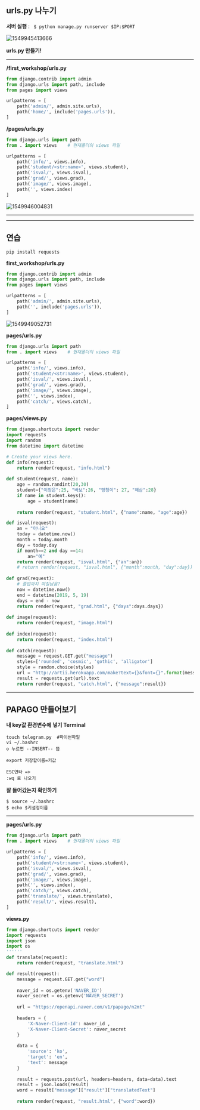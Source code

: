 ## urls.py 나누기

**서버 실행** : ` $ python manage.py runserver $IP:$PORT`

![1549945413666](../../week2%20-%20Django/typora-user-images/1549945413666.png)

**urls.py 만들기!**

------

**/first_workshop/urls.py**

```python
from django.contrib import admin
from django.urls import path, include
from pages import views

urlpatterns = [
    path('admin/', admin.site.urls),
    path('home/', include('pages.urls')),
]
```



**/pages/urls.py**

```python
from django.urls import path
from . import views    # 현재폴더의 views 파일

urlpatterns = [
    path('info/', views.info),
    path('student/<str:name>', views.student),
    path('isval/', views.isval),
    path('grad/', views.grad),
    path('image/', views.image),
    path('', views.index)
]
```



![1549946004831](../../week2%20-%20Django/typora-user-images/1549946004831.png)

------

------

## 연습

`pip install requests`

**first_workshop/urls.py**

```python
from django.contrib import admin
from django.urls import path, include
from pages import views

urlpatterns = [
    path('admin/', admin.site.urls),
    path('', include('pages.urls')),
]
```

![1549949052731](../../week2%20-%20Django/typora-user-images/1549949052731.png)



**pages/urls.py**

```python
from django.urls import path
from . import views    # 현재폴더의 views 파일

urlpatterns = [
    path('info/', views.info),
    path('student/<str:name>', views.student),
    path('isval/', views.isval),
    path('grad/', views.grad),
    path('image/', views.image),
    path('', views.index),
    path('catch/', views.catch),
]
```

**pages/views.py**

```python
from django.shortcuts import render
import requests
import random
from datetime import datetime

# Create your views here.
def info(request):
    return render(request, "info.html")
    
def student(request, name):
    age = random.randint(20,30)
    student={"이정은":25, "바보":26, "멍청이": 27, "해삼":28}
    if name in student.keys():
        age = student[name]
        
    return render(request, "student.html", {"name":name, "age":age})

def isval(request):
    an = "아니요"
    today = datetime.now()
    month = today.month
    day = today.day
    if month==2 and day ==14:
        an="예"
    return render(request, "isval.html", {"an":an})
    # return render(request, "isval.html", {"month":month, "day":day})
    
def grad(request):
    # 졸업까지 며칠남음?
    now = datetime.now()
    end = datetime(2019, 5, 19)
    days = end - now
    return render(request, "grad.html", {"days":days.days})
    
def image(request):
    return render(request, "image.html")
    
def index(request):
    return render(request, "index.html")
    
def catch(request):
    message = request.GET.get("message")
    styles=['rounded', 'cosmic', 'gothic', 'alligator']
    style = random.choice(styles)
    url = "http://artii.herokuapp.com/make?text={}&font={}".format(message, style)
    result = requests.get(url).text
    return render(request, "catch.html", {"message":result})
```



------

## PAPAGO 만들어보기

**내 key값 환경변수에 넣기 Terminal**

```
touch telegram.py  #파이썬파일
vi ~/.bashrc
o 누르면 --INSERT-- 뜸

export 저장할이름=키값
```

```
ESC연타 =>
:wq 로 나오기
```

**잘 들어갔는지 확인하기**

```
$ source ~/.bashrc
$ echo $키설정이름
```

------

**pages/urls.py**

```python
from django.urls import path
from . import views    # 현재폴더의 views 파일

urlpatterns = [
    path('info/', views.info),
    path('student/<str:name>', views.student),
    path('isval/', views.isval),
    path('grad/', views.grad),
    path('image/', views.image),
    path('', views.index),
    path('catch/', views.catch),
    path('translate/', views.translate),
    path('result/', views.result),
]
```

**views.py**

```python
from django.shortcuts import render
import requests
import json
import os
''''''
def translate(request):
    return render(request, "translate.html")

def result(request):
    message = request.GET.get("word")
    
    naver_id = os.getenv('NAVER_ID')
    naver_secret = os.getenv('NAVER_SECRET')
    
    url = "https://openapi.naver.com/v1/papago/n2mt"
    
    headers = {
        'X-Naver-Client-Id': naver_id ,
        'X-Naver-Client-Secret': naver_secret
    }
    
    data = {
        'source': 'ko',
        'target': 'en',
        'text': message
    }
    
    result = requests.post(url, headers=headers, data=data).text
    result = json.loads(result)
    word = result["message"]["result"]["translatedText"]
    
    return render(request, "result.html", {"word":word})
```

























